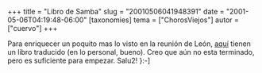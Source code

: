 +++
title = "Libro de Samba"
slug = "20010506041948391"
date = "2001-05-06T04:19:48-06:00"
[taxonomies]
tema = ["ChorosViejos"]
autor = ["cuervo"]
+++

Para enriquecer un poquito mas lo visto en la reunión de León,
[aquí](http://www.samtek.es/sobl/traducciones/samba-es/) tienen un libro
traducido (en lo personal, bueno). Creo que aún no esta terminado, pero
es suficiente para empezar.
Salu2! }:-\]

